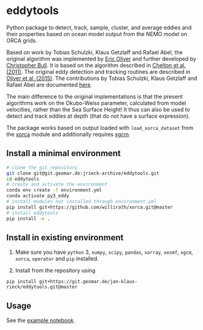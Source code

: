 # eddytools

Python package to detect, track, sample, cluster, and average eddies and their
properties based on ocean model output from the NEMO model on ORCA grids.  

Based on work by Tobias Schulzki, Klaus Getzlaff and Rafael Abel, the original
algorithm was implemented by [Eric Oliver](https://github.com/ecjoliver/eddyTracking) and further developed by [Christopher Bull](https://github.com/chrisb13/eddyTracking). It is based on the algorithm described in [Chelton et al. (2011)](https://doi.org/10.1016/j.pocean.2011.01.002). The original eddy detection and tracking routines are described in [Oliver et al. (2015)](https://doi.org/10.1002/2015JC010993). The contributions by Tobias Schulzki, Klaus Getzlaff and Rafael Abel are documented [here](https://git.geomar.de/Eddy_tracking/WGC_Eddies).   

The main difference to the original implementations is that the present algorithms work on the Okubo-Weiss parameter, calculated from model velocities, rather than the Sea Surface Height! It thus can also be used to detect and track eddies at depth (that do not have a surface expression).

The package works based on output loaded with  `load_xorca_dataset` from the [xorca](https://github.com/willirath/xorca) module and additionally requires
[xgcm](https://github.com/xgcm/xgcm).  


## Install a minimal environment

~~~bash
# clone the git repository
git clone git@git.geomar.de:jrieck-archive/eddytools.git
cd eddytools
# create and activate the environment
conda env create -f environment.yml
conda activate py3_eddy
# install modules not installed through environment.yml
pip install git+https://github.com/willirath/xorca.git@master
# install eddytools
pip install -e .
~~~


## Install in existing environment

1. Make sure you have `python` 3, `numpy`, `scipy`, `pandas`, `xarray`,
   `xesmf`, `xgcm`, `xorca`, `operator` and `pip` installed.

2. Install from the repository using
  ```shell
  pip install git+https://git.geomar.de/jan-klaus-rieck/eddytools.git@master
  ```

## Usage

See the [example notebook](examples/run_eddytools_example.ipynb).
